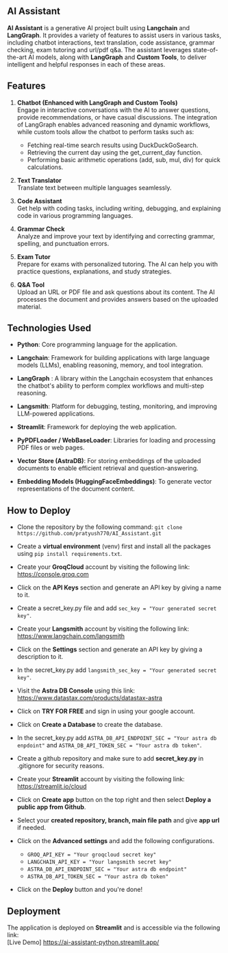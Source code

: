 ## AI Assistant
**AI Assistant** is a generative AI project built using **Langchain** and **LangGraph**. It provides a variety of features to assist users in various tasks, including chatbot interactions, text translation, code assistance, grammar checking, exam tutoring and url/pdf q&a. The assistant leverages state-of-the-art AI models, along with **LangGraph** and **Custom Tools**, to deliver intelligent and helpful responses in each of these areas.
## Features
1. **Chatbot (Enhanced with LangGraph and Custom Tools)**  
   Engage in interactive conversations with the AI to answer questions, provide recommendations, or have casual discussions. The integration of LangGraph enables advanced reasoning and dynamic workflows, while 
   custom tools allow the chatbot to perform tasks such as:
   - Fetching real-time search results using DuckDuckGoSearch.
   - Retrieving the current day using the get_current_day function.
   - Performing basic arithmetic operations (add, sub, mul, div) for quick calculations.
     
2. **Text Translator**  
   Translate text between multiple languages seamlessly.
3. **Code Assistant**  
   Get help with coding tasks, including writing, debugging, and explaining code in various programming languages.
4. **Grammar Check**  
   Analyze and improve your text by identifying and correcting grammar, spelling, and punctuation errors.
5. **Exam Tutor**  
   Prepare for exams with personalized tutoring. The AI can help you with practice questions, explanations, and study strategies.
6. **Q&A Tool**  
   Upload an URL or PDF file and ask questions about its content. The AI processes the document and provides answers based on the uploaded material.
## Technologies Used  
- **Python**: Core programming language for the application.
  
- **Langchain**: Framework for building applications with large language models (LLMs), enabling reasoning, memory, and tool integration.
- **LangGraph** : A library within the Langchain ecosystem that enhances the chatbot's ability to perform complex workflows and multi-step reasoning.
- **Langsmith**: Platform for debugging, testing, monitoring, and improving LLM-powered applications.
- **Streamlit**: Framework for deploying the web application.
- **PyPDFLoader / WebBaseLoader**: Libraries for loading and processing PDF files or web pages.
- **Vector Store (AstraDB)**: For storing embeddings of the uploaded documents to enable efficient retrieval and question-answering.
- **Embedding Models (HuggingFaceEmbeddings)**: To generate vector representations of the document content.
## How to Deploy
- Clone the repository by the following command: `git clone https://github.com/pratyush770/AI_Assistant.git`
  
- Create a **virtual environment** (venv) first and install all the packages using `pip install requirements.txt`.
- Create your **GroqCloud** account by visiting the following link: https://console.groq.com
- Click on the **API Keys** section and generate an API key by giving a name to it.
- Create a secret_key.py file and add `sec_key = "Your generated secret key"`.
- Create your **Langsmith** account by visiting the following link: https://www.langchain.com/langsmith
- Click on the **Settings** section and generate an API key by giving a description to it.
- In the secret_key.py add `langsmith_sec_key = "Your generated secret key"`.
- Visit the **Astra DB Console** using this link: https://www.datastax.com/products/datastax-astra
- Click on **TRY FOR FREE** and sign in using your google account.
- Click on **Create a Database** to create the database.
- In the secret_key.py add `ASTRA_DB_API_ENDPOINT_SEC = "Your astra db enpdoint"` and `ASTRA_DB_API_TOKEN_SEC = "Your astra db token"`.
- Create a github repository and make sure to add **secret_key.py** in .gitignore for security reasons.
- Create your **Streamlit** account by visiting the following link: https://streamlit.io/cloud
- Click on **Create app** button on the top right and then select **Deploy a public app from Github**.
- Select your **created repository, branch, main file path** and give **app url** if needed.
- Click on the **Advanced settings** and add the following configurations.
  - `GROQ_API_KEY = "Your groqcloud secret key"`
  - `LANGCHAIN_API_KEY = "Your langsmith secret key"`
  - `ASTRA_DB_API_ENDPOINT_SEC = "Your astra db endpoint"`
  - `ASTRA_DB_API_TOKEN_SEC = "Your astra db token"`
- Click on the **Deploy** button and you're done!
    
## Deployment  
The application is deployed on **Streamlit** and is accessible via the following link:  
[Live Demo] https://ai-assistant-python.streamlit.app/
